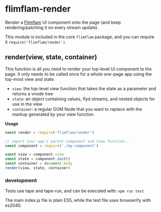 # flimflam-render

Render a [Flimflam](http://flimflamjs.github.io) UI component onto the page (and keep rendering/patching it on every stream update).

This module is included in the core `flimflam` package, and you can require it `require('flimflam/render')`.

## render(view, state, container)

This function is all you need to render your top-level UI component to the page. It only needs to be called once for a whole one-page app using the top-most view and state.

* `view`: the top-level view function that takes the state as a parameter and returns a vnode tree
* `state`: an object containing values, flyd streams, and nested objects for use in the view
* `container`: a regular DOM Node that you want to replace with the markup generated by your view function


__Usage__

```js
const render = require('flimflam/render')

// import your app's parent component and view function...
const component = require('./my-component')

const view = component.view
const state = component.init()
const container = document.body
render(view, state, container)
```

### development

Tests use tape and tape-run, and can be executed with: `npm run test`

The main index.js file is plain ES5, while the test file uses browserify with es2040.

